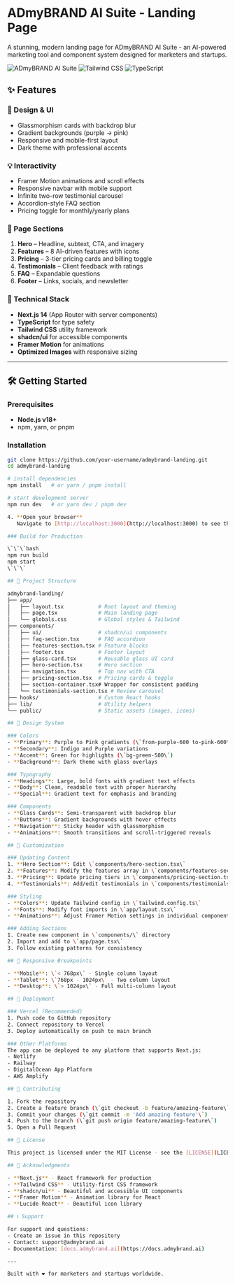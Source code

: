 # ADmyBRAND AI Suite - Landing Page

A stunning, modern landing page for ADmyBRAND AI Suite - an AI-powered marketing tool and component system designed for marketers and startups.

![ADmyBRAND AI Suite](https://img.shields.io/badge/Built%20with-Next.js-black?style=for-the-badge&logo=next.js)
![Tailwind CSS](https://img.shields.io/badge/Styled%20with-Tailwind%20CSS-38B2AC?style=for-the-badge&logo=tailwind-css)
![TypeScript](https://img.shields.io/badge/TypeScript-007ACC?style=for-the-badge&logo=typescript&logoColor=white)

## ✨ Features

### 🎨 Design & UI
- Glassmorphism cards with backdrop blur
- Gradient backgrounds (purple → pink)
- Responsive and mobile-first layout
- Dark theme with professional accents

### 💡 Interactivity
- Framer Motion animations and scroll effects
- Responsive navbar with mobile support
- Infinite two-row testimonial carousel
- Accordion-style FAQ section
- Pricing toggle for monthly/yearly plans

### 📄 Page Sections
1. **Hero** – Headline, subtext, CTA, and imagery  
2. **Features** – 8 AI-driven features with icons  
3. **Pricing** – 3-tier pricing cards and billing toggle  
4. **Testimonials** – Client feedback with ratings  
5. **FAQ** – Expandable questions  
6. **Footer** – Links, socials, and newsletter

### 🧪 Technical Stack
- **Next.js 14** (App Router with server components)
- **TypeScript** for type safety
- **Tailwind CSS** utility framework
- **shadcn/ui** for accessible components
- **Framer Motion** for animations
- **Optimized Images** with responsive sizing

---

## 🛠️ Getting Started

### Prerequisites
- **Node.js v18+**
- npm, yarn, or pnpm

### Installation

```bash
git clone https://github.com/your-username/admybrand-landing.git
cd admybrand-landing

# install dependencies
npm install   # or yarn / pnpm install

# start development server
npm run dev   # or yarn dev / pnpm dev

4. **Open your browser**
   Navigate to [http://localhost:3000](http://localhost:3000) to see the landing page.

### Build for Production

\`\`\`bash
npm run build
npm start
\`\`\`

## 📁 Project Structure

admybrand-landing/
├── app/
│   ├── layout.tsx           # Root layout and theming
│   ├── page.tsx             # Main landing page
│   └── globals.css          # Global styles & Tailwind
├── components/
│   ├── ui/                  # shadcn/ui components
│   ├── faq-section.tsx      # FAQ accordion
│   ├── features-section.tsx # Feature blocks
│   ├── footer.tsx           # Footer layout
│   ├── glass-card.tsx       # Reusable glass UI card
│   ├── hero-section.tsx     # Hero section
│   ├── navigation.tsx       # Top nav with CTA
│   ├── pricing-section.tsx  # Pricing cards & toggle
│   ├── section-container.tsx# Wrapper for consistent padding
│   └── testimonials-section.tsx # Review carousel
├── hooks/                   # Custom React hooks
├── lib/                     # Utility helpers
└── public/                  # Static assets (images, icons)

## 🎨 Design System

### Colors
- **Primary**: Purple to Pink gradients (\`from-purple-600 to-pink-600\`)
- **Secondary**: Indigo and Purple variations
- **Accent**: Green for highlights (\`bg-green-500\`)
- **Background**: Dark theme with glass overlays

### Typography
- **Headings**: Large, bold fonts with gradient text effects
- **Body**: Clean, readable text with proper hierarchy
- **Special**: Gradient text for emphasis and branding

### Components
- **Glass Cards**: Semi-transparent with backdrop blur
- **Buttons**: Gradient backgrounds with hover effects
- **Navigation**: Sticky header with glassmorphism
- **Animations**: Smooth transitions and scroll-triggered reveals

## 🔧 Customization

### Updating Content
1. **Hero Section**: Edit \`components/hero-section.tsx\`
2. **Features**: Modify the features array in \`components/features-section.tsx\`
3. **Pricing**: Update pricing tiers in \`components/pricing-section.tsx\`
4. **Testimonials**: Add/edit testimonials in \`components/testimonials-section.tsx\`

### Styling
- **Colors**: Update Tailwind config in \`tailwind.config.ts\`
- **Fonts**: Modify font imports in \`app/layout.tsx\`
- **Animations**: Adjust Framer Motion settings in individual components

### Adding Sections
1. Create new component in \`components/\` directory
2. Import and add to \`app/page.tsx\`
3. Follow existing patterns for consistency

## 📱 Responsive Breakpoints

- **Mobile**: \`< 768px\` - Single column layout
- **Tablet**: \`768px - 1024px\` - Two column layout
- **Desktop**: \`> 1024px\` - Full multi-column layout

## 🚀 Deployment

### Vercel (Recommended)
1. Push code to GitHub repository
2. Connect repository to Vercel
3. Deploy automatically on push to main branch

### Other Platforms
The app can be deployed to any platform that supports Next.js:
- Netlify
- Railway
- DigitalOcean App Platform
- AWS Amplify

## 🤝 Contributing

1. Fork the repository
2. Create a feature branch (\`git checkout -b feature/amazing-feature\`)
3. Commit your changes (\`git commit -m 'Add amazing feature'\`)
4. Push to the branch (\`git push origin feature/amazing-feature\`)
5. Open a Pull Request

## 📄 License

This project is licensed under the MIT License - see the [LICENSE](LICENSE) file for details.

## 🙏 Acknowledgments

- **Next.js** - React framework for production
- **Tailwind CSS** - Utility-first CSS framework
- **shadcn/ui** - Beautiful and accessible UI components
- **Framer Motion** - Animation library for React
- **Lucide React** - Beautiful icon library

## 📞 Support

For support and questions:
- Create an issue in this repository
- Contact: support@admybrand.ai
- Documentation: [docs.admybrand.ai](https://docs.admybrand.ai)

---

Built with ❤️ for marketers and startups worldwide.
